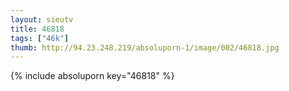 ```yaml
--- 
layout: sieutv
title: 46818
tags: ["46k"]
thumb: http://94.23.248.219/absoluporn-1/image/002/46818.jpg
---
```

{% include absoluporn key="46818" %} 
